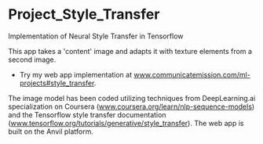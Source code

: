# Project_Style_Transfer
Implementation of Neural Style Transfer in Tensorflow

This app takes a 'content' image and adapts it with texture elements from a second image.

- Try my web app implementation at www.communicatemission.com/ml-projects#style_transfer.

The image model has been coded utilizing techniques from DeepLearning.ai specialization on Coursera (www.coursera.org/learn/nlp-sequence-models) and the Tensorflow style transfer documentation (www.tensorflow.org/tutorials/generative/style_transfer). The web app is built on the Anvil platform.
